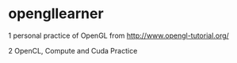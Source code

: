 # opengllearner

1 personal practice of OpenGL from http://www.opengl-tutorial.org/

2 OpenCL, Compute and Cuda Practice